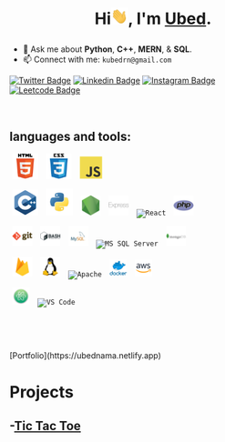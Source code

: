 # <p style="text-align: center;"> Hi<img src="https://github.com/ubednama/ubednama/blob/main/gifs/Hi.gif" width="30px">, I'm [Ubed](https://www.linkedin.com/in/ubed9).</p>


- 💬 Ask me about **Python**, **C++**, **MERN**, & **SQL**.
- 📫 Connect with me: `kubedrn@gmail.com`

[![Twitter Badge](https://img.shields.io/badge/-Twitter-00acee?style=flat-square&logo=Twitter&logoColor=white)](https://twitter.com/__ubednama)
[![Linkedin Badge](https://img.shields.io/badge/-LinkedIn-0e76a8?style=flat-square&logo=Linkedin&logoColor=white)](https://linkedin.com/in/ubed9)
[![Instagram Badge](https://img.shields.io/badge/-Instagram-e4405f?style=flat-square&logo=Instagram&logoColor=white)](https://instagram.com/ubednama/)<br>
[![Leetcode Badge](https://img.shields.io/badge/dynamic/json?style=for-the-badge&labelColor=black&color=%23ffa116&label=Solved&query=solved&url=https%3A%2F%2Fleetcode-badge.vercel.app%2Fapi%2Fusers%2Fubednama&logo=leetcode&logoColor=yellow)](https://leetcode.com/ubednama)


<!-- <a href="https://www.fiverr.com/">
  <img align="left" alt="Ubed's Fiverr" width="22px" src="https://avatars.githubusercontent.com/u/807499?s=200&v=4" /> -->

<!-- <a href="https://www.hackerearth.com/@preethamb97">
  <img align="left" alt="Ubed's HackerEarth" width="22px" src="https://upload.wikimedia.org/wikipedia/commons/thumb/e/e8/HackerEarth_logo.png/480px-HackerEarth_logo.png" />  -->

<p> &nbsp;</p>

<!--  
![visitors](https://visitor-badge.glitch.me/badge?page_id=page.id&left_color=green&right_color=red)
<br><br> -->
## **languages and tools:**  

<!-- Unlinked text or bullet points -->
<code><img height = "45" alt = "HTML" src="https://raw.githubusercontent.com/devicons/devicon/master/icons/html5/html5-original-wordmark.svg" style="margin-right: 5px; margin-left:5px"></code>
<code><img height = "45" alt = "CSS" src="https://raw.githubusercontent.com/devicons/devicon/master/icons/css3/css3-original-wordmark.svg" style="margin-right: 5px; margin-left:5px"></code>
<code><img height="40" alt = "JavaScript" src="https://raw.githubusercontent.com/devicons/devicon/master/icons/javascript/javascript-original.svg" style="margin-right: 5px; margin-left:5px"></code><br>

<code><img height="45" alt = "C++" src="https://raw.githubusercontent.com/github/explore/80688e429a7d4ef2fca1e82350fe8e3517d3494d/topics/cpp/cpp.png" style="margin-right: 5px; margin-left:5px"></code>
<code><img height="47" alt = "Python" src="https://raw.githubusercontent.com/github/explore/80688e429a7d4ef2fca1e82350fe8e3517d3494d/topics/python/python.png" style="margin-right: 5px; margin-left:5px"></code>
<code><img height="35" alt = "NodeJS" src="https://raw.githubusercontent.com/github/explore/80688e429a7d4ef2fca1e82350fe8e3517d3494d/topics/nodejs/nodejs.png" style="margin-right: 5px; margin-left:5px"></code>
<code><img height="35" alt = "express.js" src="https://raw.githubusercontent.com/github/explore/80688e429a7d4ef2fca1e82350fe8e3517d3494d/topics/express/express.png" style="margin-right: 5px; margin-left:5px"></code>
<code><img height="35" alt = "React" src="https://upload.wikimedia.org/wikipedia/commons/a/a7/React-icon.svg" style="margin-right: 5px; margin-left:5px"></code>
<code><img height="35" alt = "php" src="https://raw.githubusercontent.com/github/explore/80688e429a7d4ef2fca1e82350fe8e3517d3494d/topics/php/php.png" style="margin-right: 5px; margin-left:5px"></code>


<code><img height="35" alt = "git" src="https://raw.githubusercontent.com/github/explore/80688e429a7d4ef2fca1e82350fe8e3517d3494d/topics/git/git.png" style="margin-right: 5px; margin-left:5px"></code>
<code><img height="35" alt = "bash" src="https://raw.githubusercontent.com/github/explore/80688e429a7d4ef2fca1e82350fe8e3517d3494d/topics/bash/bash.png" style="margin-right: 5px; margin-left:5px"></code>
<code><img height="35" alt = "MySQL" src="https://raw.githubusercontent.com/github/explore/80688e429a7d4ef2fca1e82350fe8e3517d3494d/topics/mysql/mysql.png" style="margin-right: 5px; margin-left:5px"></code>
<code><img height = "35" alt = "MS SQL Server" src="https://www.freeiconspng.com/uploads/sql-server-icon-png-8.png" style="margin-right: 5px; margin-left:5px"></code>
<code><img height="35" alt = "MongoDB" src="https://raw.githubusercontent.com/github/explore/80688e429a7d4ef2fca1e82350fe8e3517d3494d/topics/mongodb/mongodb.png" style="margin-right: 5px; margin-left:5px"></code>

[<code><img height="35" src="https://raw.githubusercontent.com/github/explore/80688e429a7d4ef2fca1e82350fe8e3517d3494d/topics/firebase/firebase.png" style="margin-right: 5px; margin-left:5px"></code>](https://firebase.google.com/)
<code><img height="35" alt = "Linux" src="https://raw.githubusercontent.com/github/explore/80688e429a7d4ef2fca1e82350fe8e3517d3494d/topics/linux/linux.png" style="margin-right: 5px; margin-left:5px"></code>
<code><img height="30" alt = "Apache" src="https://upload.wikimedia.org/wikipedia/commons/thumb/1/10/Apache_HTTP_server_logo_%282019-present%29.svg/1200px-Apache_HTTP_server_logo_%282019-present%29.svg.png" style="margin-right: 5px; margin-left:5px"></code>
<code><img height="30" alt = "Docker" src="https://raw.githubusercontent.com/github/explore/80688e429a7d4ef2fca1e82350fe8e3517d3494d/topics/docker/docker.png" style="margin-right: 5px; margin-left:5px"></code>
<code><img height="30" alt = "aws" src="https://raw.githubusercontent.com/github/explore/80688e429a7d4ef2fca1e82350fe8e3517d3494d/topics/aws/aws.png" style="margin-right: 5px; margin-left:5px"></code>

<code><img height="30" alt = "Atom" src="https://raw.githubusercontent.com/github/explore/80688e429a7d4ef2fca1e82350fe8e3517d3494d/topics/atom/atom.png" style="margin-right: 5px; margin-left:5px"></code>
<code><img height="30" alt = "VS Code" src="https://code.visualstudio.com/assets/favicon.ico" style="margin-right: 5px; margin-left:5px"></code>

<!--[<code><img height="20" src="https://cdn.iconscout.com/icon/free/png-256/nginx-3521604-2945048.png"></code>](https://www.nginx.com/) -->

<p> &nbsp;</p>
<p> &nbsp;</p>
[Portfolio](https://ubednama.netlify.app)
<h1>Projects</h1>
<!-- <h2>-<a href=''>Portfolio</a></h3><br> -->
<h2>-<a href='https://github.com/ubednama/tictactoe-js'>Tic Tac Toe</a></h2><br>

